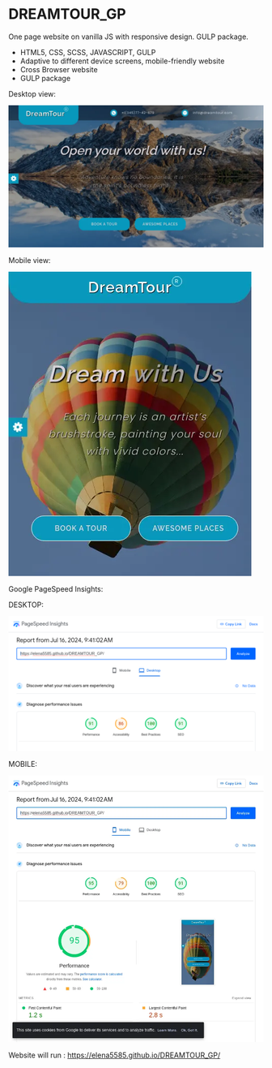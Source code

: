 # DREAMTOUR_GP
One page website on vanilla JS with responsive design. GULP package.

- HTML5, CSS, SCSS, JAVASCRIPT, GULP
- Adaptive to different device screens, mobile-friendly website
- Cross Browser website
- GULP package


Desktop view:

![Screenshot](https://github.com/Elena5585/DREAMTOUR_GP/blob/gh-pages/files/images/screenshot-computer.webp)

Mobile view:

![Screenshot](https://github.com/Elena5585/DREAMTOUR_GP/blob/gh-pages/files/images/screenshot-phone.webp)

Google PageSpeed Insights:

DESKTOP:

![Screenshot](https://github.com/Elena5585/DREAMTOUR_GP/blob/gh-pages/files/images/pagespeed_screenshot_desktop.png)


MOBILE:

![Screenshot](https://github.com/Elena5585/DREAMTOUR_GP/blob/gh-pages/files/images/pagespeed-screenshot-mobile.webp)


Website will run : https://elena5585.github.io/DREAMTOUR_GP/

